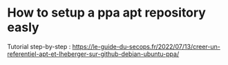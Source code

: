 # How to setup a ppa apt repository easly

Tutorial step-by-step : https://le-guide-du-secops.fr/2022/07/13/creer-un-referentiel-apt-et-lheberger-sur-github-debian-ubuntu-ppa/
